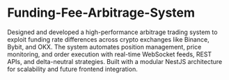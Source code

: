 # Funding-Fee-Arbitrage-System
Designed and developed a high-performance arbitrage trading system to exploit funding rate differences across crypto exchanges like Binance, Bybit, and OKX. The system automates position management, price monitoring, and order execution with real-time WebSocket feeds, REST APIs, and delta-neutral strategies. Built with a modular NestJS architecture for scalability and future frontend integration.